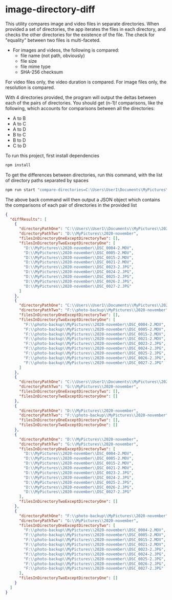 # image-directory-diff

This utility compares image and video files in separate directories. When provided a set of directories, the app iterates the files in each directory, and checks the other directories for the existence of the file. The check for "equality" between two files is multi-faceted.
* For images and videos, the following is compared:
  * file name (not path, obviously)
  * file size
  * file mime type
  * SHA-256 checksum

For video files only, the video duration is compared. For image files only, the resolution is compared.

With 4 directories provided, the program will output the deltas between each of the pairs of directories. You should get (n-1)! comparisons, like the following, which accounts for comparisons between all the directories:
* A to B
* A to C
* A to D
* B to C
* B to D
* C to D

To run this project, first install dependencies
```bash
npm install
```

To get the differences between directories, run this command, with the list of directory paths separated by spaces
```bash
npm run start "compare-directories=C:\Users\User1\Documents\MyPictures\2020-november D:\MyPictures\2020-november F:\photo-backup\MyPictures\2020-november G:\MyPictures\2020-november"
```

The above back command will then output a JSON object which contains the comparisons of each pair of directories in the provided list
```json
{
  "diffResults": [
    {
      "directoryPathOne": "C:\\Users\\User1\\Documents\\MyPictures\\2020-november",
      "directoryPathTwo": "D:\\MyPictures\\2020-november",
      "filesInDirectoryOneExceptDirectoryTwo": [],
      "filesInDirectoryTwoExceptDirectoryOne": [
        "D:\\MyPictures\\2020-november\\DSC_0004-2.MOV",
        "D:\\MyPictures\\2020-november\\DSC_0005-2.MOV",
        "D:\\MyPictures\\2020-november\\DSC_0015-2.MOV",
        "D:\\MyPictures\\2020-november\\DSC_0021-2.MOV",
        "D:\\MyPictures\\2020-november\\DSC_0023-2.JPG",
        "D:\\MyPictures\\2020-november\\DSC_0024-2.JPG",
        "D:\\MyPictures\\2020-november\\DSC_0025-2.JPG",
        "D:\\MyPictures\\2020-november\\DSC_0026-2.JPG",
        "D:\\MyPictures\\2020-november\\DSC_0027-2.JPG"
      ]
    },
    {
      "directoryPathOne": "C:\\Users\\User1\\Documents\\MyPictures\\2020-november",
      "directoryPathTwo": "F:\\photo-backup\\MyPictures\\2020-november",
      "filesInDirectoryOneExceptDirectoryTwo": [],
      "filesInDirectoryTwoExceptDirectoryOne": [
        "F:\\photo-backup\\MyPictures\\2020-november\\DSC_0004-2.MOV",
        "F:\\photo-backup\\MyPictures\\2020-november\\DSC_0005-2.MOV",
        "F:\\photo-backup\\MyPictures\\2020-november\\DSC_0015-2.MOV",
        "F:\\photo-backup\\MyPictures\\2020-november\\DSC_0021-2.MOV",
        "F:\\photo-backup\\MyPictures\\2020-november\\DSC_0023-2.JPG",
        "F:\\photo-backup\\MyPictures\\2020-november\\DSC_0024-2.JPG",
        "F:\\photo-backup\\MyPictures\\2020-november\\DSC_0025-2.JPG",
        "F:\\photo-backup\\MyPictures\\2020-november\\DSC_0026-2.JPG",
        "F:\\photo-backup\\MyPictures\\2020-november\\DSC_0027-2.JPG"
      ]
    },
    {
      "directoryPathOne": "C:\\Users\\User1\\Documents\\MyPictures\\2020-november",
      "directoryPathTwo": "G:\\MyPictures\\2020-november",
      "filesInDirectoryOneExceptDirectoryTwo": [],
      "filesInDirectoryTwoExceptDirectoryOne": []
    },
    {
      "directoryPathOne": "D:\\MyPictures\\2020-november",
      "directoryPathTwo": "F:\\photo-backup\\MyPictures\\2020-november",
      "filesInDirectoryOneExceptDirectoryTwo": [],
      "filesInDirectoryTwoExceptDirectoryOne": []
    },
    {
      "directoryPathOne": "D:\\MyPictures\\2020-november",
      "directoryPathTwo": "G:\\MyPictures\\2020-november",
      "filesInDirectoryOneExceptDirectoryTwo": [
        "D:\\MyPictures\\2020-november\\DSC_0004-2.MOV",
        "D:\\MyPictures\\2020-november\\DSC_0005-2.MOV",
        "D:\\MyPictures\\2020-november\\DSC_0015-2.MOV",
        "D:\\MyPictures\\2020-november\\DSC_0021-2.MOV",
        "D:\\MyPictures\\2020-november\\DSC_0023-2.JPG",
        "D:\\MyPictures\\2020-november\\DSC_0024-2.JPG",
        "D:\\MyPictures\\2020-november\\DSC_0025-2.JPG",
        "D:\\MyPictures\\2020-november\\DSC_0026-2.JPG",
        "D:\\MyPictures\\2020-november\\DSC_0027-2.JPG"
      ],
      "filesInDirectoryTwoExceptDirectoryOne": []
    },
    {
      "directoryPathOne": "F:\\photo-backup\\MyPictures\\2020-november",
      "directoryPathTwo": "G:\\MyPictures\\2020-november",
      "filesInDirectoryOneExceptDirectoryTwo": [
        "F:\\photo-backup\\MyPictures\\2020-november\\DSC_0004-2.MOV",
        "F:\\photo-backup\\MyPictures\\2020-november\\DSC_0005-2.MOV",
        "F:\\photo-backup\\MyPictures\\2020-november\\DSC_0015-2.MOV",
        "F:\\photo-backup\\MyPictures\\2020-november\\DSC_0021-2.MOV",
        "F:\\photo-backup\\MyPictures\\2020-november\\DSC_0023-2.JPG",
        "F:\\photo-backup\\MyPictures\\2020-november\\DSC_0024-2.JPG",
        "F:\\photo-backup\\MyPictures\\2020-november\\DSC_0025-2.JPG",
        "F:\\photo-backup\\MyPictures\\2020-november\\DSC_0026-2.JPG",
        "F:\\photo-backup\\MyPictures\\2020-november\\DSC_0027-2.JPG"
      ],
      "filesInDirectoryTwoExceptDirectoryOne": []
    }
  ]
}
```